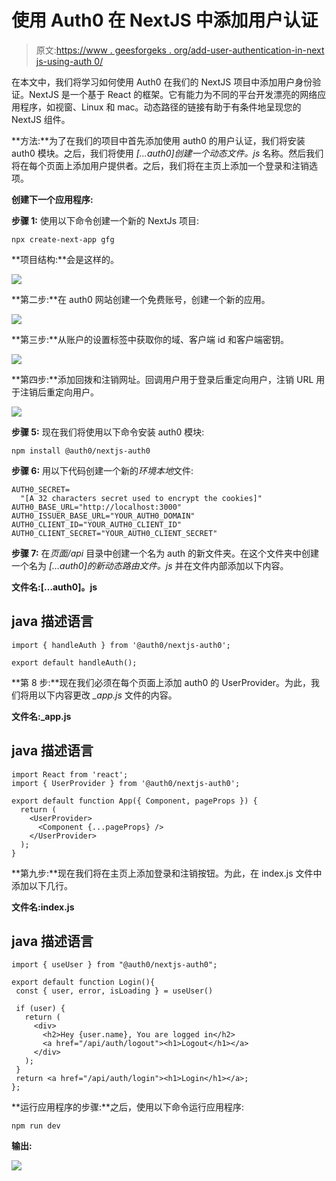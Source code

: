 # 使用 Auth0 在 NextJS 中添加用户认证

> 原文:[https://www . geesforgeks . org/add-user-authentication-in-next js-using-auth 0/](https://www.geeksforgeeks.org/adding-user-authentication-in-nextjs-using-auth0/)

在本文中，我们将学习如何使用 Auth0 在我们的 NextJS 项目中添加用户身份验证。NextJS 是一个基于 React 的框架。它有能力为不同的平台开发漂亮的网络应用程序，如视窗、Linux 和 mac。动态路径的链接有助于有条件地呈现您的 NextJS 组件。

**方法:**为了在我们的项目中首先添加使用 auth0 的用户认证，我们将安装 auth0 模块。之后，我们将使用 *[…auth0]创建一个动态文件。js* 名称。然后我们将在每个页面上添加用户提供者。之后，我们将在主页上添加一个登录和注销选项。

**创建下一个应用程序:**

**步骤 1:** 使用以下命令创建一个新的 NextJs 项目:

```
npx create-next-app gfg
```

**项目结构:**会是这样的。

![](img/5fb51ccebb078290a762cc45f97079de.png)

**第二步:**在 auth0 网站创建一个免费账号，创建一个新的应用。

![](img/d15e72800bf701176d0ade34209785f1.png)

**第三步:**从账户的设置标签中获取你的域、客户端 id 和客户端密钥。

![](img/f5a3b7cd4e0c65b256b61b2187396b7c.png)

**第四步:**添加回拨和注销网址。回调用户用于登录后重定向用户，注销 URL 用于注销后重定向用户。

![](img/77c23846e4ee3d8283705829de8e0363.png)

**步骤 5:** 现在我们将使用以下命令安装 auth0 模块:

```
npm install @auth0/nextjs-auth0
```

**步骤 6:** 用以下代码创建一个新的*环境本地*文件:

```
AUTH0_SECRET=
  "[A 32 characters secret used to encrypt the cookies]"
AUTH0_BASE_URL="http://localhost:3000"
AUTH0_ISSUER_BASE_URL="YOUR_AUTH0_DOMAIN"
AUTH0_CLIENT_ID="YOUR_AUTH0_CLIENT_ID"
AUTH0_CLIENT_SECRET="YOUR_AUTH0_CLIENT_SECRET"
```

**步骤 7:** 在*页面/api* 目录中创建一个名为 auth 的新文件夹。在这个文件夹中创建一个名为 *[…auth0]的新动态路由文件。js* 并在文件内部添加以下内容。

**文件名:[…auth0]。js**

## java 描述语言

```
import { handleAuth } from '@auth0/nextjs-auth0';

export default handleAuth();
```

**第 8 步:**现在我们必须在每个页面上添加 auth0 的 UserProvider。为此，我们将用以下内容更改 *_app.js* 文件的内容。

**文件名:_app.js**

## java 描述语言

```
import React from 'react';
import { UserProvider } from '@auth0/nextjs-auth0';

export default function App({ Component, pageProps }) {
  return (
    <UserProvider>
      <Component {...pageProps} />
    </UserProvider>
  );
}
```

**第九步:**现在我们将在主页上添加登录和注销按钮。为此，在 index.js 文件中添加以下几行。

**文件名:index.js**

## java 描述语言

```
import { useUser } from "@auth0/nextjs-auth0";

export default function Login(){
 const { user, error, isLoading } = useUser()

 if (user) {
   return (
     <div>
       <h2>Hey {user.name}, You are logged in</h2>
       <a href="/api/auth/logout"><h1>Logout</h1></a>
     </div>
   );
 }
 return <a href="/api/auth/login"><h1>Login</h1></a>;
};
```

**运行应用程序的步骤:**之后，使用以下命令运行应用程序:

```
npm run dev
```

**输出:**

![](img/11bce6f2c0fb5e8fb846f87ddc234cc7.png)